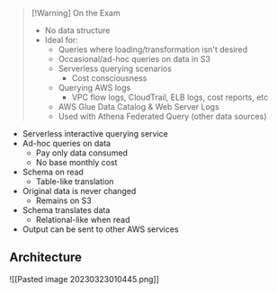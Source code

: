 >[!Warning] On the Exam
> - No data structure
> - Ideal for:
> 	- Queries where loading/transformation isn't desired
> 	- Occasional/ad-hoc queries on data in S3
> 	- Serverless querying scenarios
> 		- Cost consciousness
> 	- Querying AWS logs
> 		- VPC flow logs, CloudTrail, ELB logs, cost reports, etc
> 	- AWS Glue Data Catalog & Web Server Logs
> 	- Used with Athena Federated Query (other data sources)

- Serverless interactive querying service
- Ad-hoc queries on data
	- Pay only data consumed
	- No base monthly cost
- Schema on read
	- Table-like translation
- Original data is never changed
	- Remains on S3
- Schema translates data
	- Relational-like when read
- Output can be sent to other AWS services

## Architecture

![[Pasted image 20230323010445.png]]
